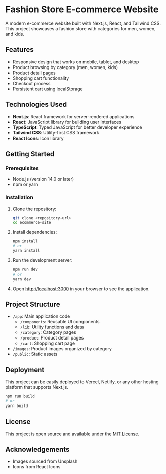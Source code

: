 # Fashion Store E-commerce Website

A modern e-commerce website built with Next.js, React, and Tailwind CSS. This project showcases a fashion store with categories for men, women, and kids.

## Features

- Responsive design that works on mobile, tablet, and desktop
- Product browsing by category (men, women, kids)
- Product detail pages
- Shopping cart functionality
- Checkout process
- Persistent cart using localStorage

## Technologies Used

- **Next.js**: React framework for server-rendered applications
- **React**: JavaScript library for building user interfaces
- **TypeScript**: Typed JavaScript for better developer experience
- **Tailwind CSS**: Utility-first CSS framework
- **React Icons**: Icon library

## Getting Started

### Prerequisites

- Node.js (version 14.0 or later)
- npm or yarn

### Installation

1. Clone the repository:
   ```bash
   git clone <repository-url>
   cd ecommerce-site
   ```

2. Install dependencies:
   ```bash
   npm install
   # or
   yarn install
   ```

3. Run the development server:
   ```bash
   npm run dev
   # or
   yarn dev
   ```

4. Open [http://localhost:3000](http://localhost:3000) in your browser to see the application.

## Project Structure

- `/app`: Main application code
  - `/components`: Reusable UI components
  - `/lib`: Utility functions and data
  - `/category`: Category pages
  - `/product`: Product detail pages
  - `/cart`: Shopping cart page
- `/images`: Product images organized by category
- `/public`: Static assets

## Deployment

This project can be easily deployed to Vercel, Netlify, or any other hosting platform that supports Next.js.

```bash
npm run build
# or
yarn build
```

## License

This project is open source and available under the [MIT License](LICENSE).

## Acknowledgements

- Images sourced from Unsplash
- Icons from React Icons 